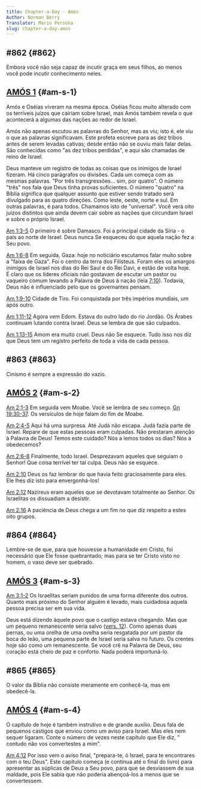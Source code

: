 ```yaml
---
title: Chapter-a-Day - Amós
Author: Norman Berry
Translator: Mario Persona
slug: chapter-a-day-amos
---
```


## #862 {#862}

Embora você não seja capaz de incutir graça em seus filhos, ao menos você pode incutir conhecimento neles.

## [AMÓS 1](http://mysword.info/b?r=Amo_1) {#am-s-1}

Amós e Oséias viveram na mesma época. Oséias ficou muito alterado com os terríveis juízos que cairiam sobre Israel, mas Amós também revela o que acontecerá a algumas das nações ao redor de Israel.

Amós não apenas escutou as palavras do Senhor, mas as viu; isto é, ele viu o que as palavras significavam. Este profeta escreve para as dez tribos antes de serem levadas cativas; desde então não se ouviu mais falar delas. São conhecidas como &quot;as dez tribos perdidas&quot;, e aqui são chamadas de reino de Israel.

Deus manteve um registro de todas as coisas que os inimigos de Israel fizeram. Há cinco parágrafos ou divisões. Cada um começa com as mesmas palavras. &quot;Por três transgressões... sim, por quatro&quot;. O número &quot;três&quot; nos fala que Deus tinha provas suficientes. O número &quot;quatro&quot; na Bíblia significa que qualquer assunto que estiver sendo tratado será divulgado para as quatro direções. Como leste, oeste, norte e sul. Em outras palavras, é para todos. Chamamos isto de &quot;universal&quot;. Você verá oito juízos distintos que ainda devem cair sobre as nações que circundam Israel e sobre o próprio Israel.

[Am 1:3-5](http://mysword.info/b?r=Amo_1:3-5) O primeiro é sobre Damasco. Foi a principal cidade da Síria - o país ao norte de Israel. Deus nunca Se esqueceu do que aquela nação fez a Seu povo.

[Am 1:6-8](http://mysword.info/b?r=Amo_1:6-8) Em seguida, Gaza: hoje no noticiário escutamos falar muito sobre a &quot;faixa de Gaza&quot;. Foi o centro da terra dos Filisteus. Foram eles os amargos inimigos de Israel nos dias do Rei Saul e do Rei Davi, e estão de volta hoje. É claro que os líderes oficiais não gostavam de escutar um pastor ou vaqueiro comum levando a Palavra de Deus à nação (leia [7:10](http://mysword.info/b?r=Amo_7:10)). Todavia, Deus não é influenciado pelo que os governantes pensam.

[Am 1:9-10](http://mysword.info/b?r=Amo_1:9-10) Cidade de Tiro. Foi conquistada por três impérios mundiais, um após outro.

[Am 1:11-12](http://mysword.info/b?r=Amo_1:11-12) Agora vem Edom. Estava do outro lado do rio Jordão. Os Árabes continuam lutando contra Israel. Deus se lembra de que são culpados.

[Am 1:13-15](http://mysword.info/b?r=Amo_1:13-15) Amom era muito cruel. Deus não Se esquece. Tudo isso nos diz que Deus tem um registro perfeito de toda a vida de cada pessoa.

## #863 {#863}

Cinismo é sempre a expressão do vazio.

## [AMÓS 2](http://mysword.info/b?r=Amo_2) {#am-s-2}

[Am 2:1-3](http://mysword.info/b?r=Amo_2:1-3) Em seguida vem Moabe. Você se lembra de seu começo. [Gn 19:30-37](http://mysword.info/b?r=Gen_19:30-37). Os versículos de hoje falam do fim de Moabe.

[Am 2:4-5](http://mysword.info/b?r=Amo_2:4-5) Aqui há uma surpresa. Até Judá não escapa. Judá fazia parte de Israel. Repare de que estas pessoas eram culpadas. Não prestaram atenção à Palavra de Deus! Temos este cuidado? Nós a lemos todos os dias? Nós a obedecemos?

[Am 2:6-8](http://mysword.info/b?r=Amo_2:6-8) Finalmente, todo Israel. Desprezavam aqueles que seguiam o Senhor! Que coisa terrível ter tal culpa. Deus não se esquece.

[Am 2:10](http://mysword.info/b?r=Amo_2:10) Deus os faz lembrar do que havia feito graciosamente para eles. Ele lhes diz isto para envergonhá-los!

[Am 2:12](http://mysword.info/b?r=Amo_2:12) Nazireus eram aqueles que se devotavam totalmente ao Senhor. Os Israelitas os dissuadiam a desistir.

[Am 2:16](http://mysword.info/b?r=Amo_2:16) A paciência de Deus chega a um fim no que diz respeito a estes oito grupos.

## #864 {#864}

Lembre-se de que, para que houvesse a humanidade em Cristo, foi necessário que Ele fosse quebrantado; mas para se ter Cristo visto no homem, o vaso deve ser quebrado.

## [AMÓS 3](http://mysword.info/b?r=Amo_3) {#am-s-3}

[Am 3:1-2](http://mysword.info/b?r=Amo_3:1-2) Os Israelitas seriam punidos de uma forma diferente dos outros. Quanto mais próximo do Senhor alguém é levado, mais cuidadosa aquela pessoa precisa ser em sua vida.

Deus está dizendo àquele povo que o castigo estava chegando. Mas que um pequeno remanescente seria salvo ([vers. 12](http://mysword.info/b?r=Amo_3:12)). Como apenas duas pernas, ou uma orelha de uma ovelha seria resgatada por um pastor da boca do leão, uma pequena parte de Israel seria salva no futuro. Os crentes hoje são como um remanescente. Se você crê na Palavra de Deus, seu coração está cheio de paz e conforto. Nada poderá importuná-lo.

## #865 {#865}

O valor da Bíblia não consiste meramente em conhecê-la, mas em obedecê-la.

## [AMÓS 4](http://mysword.info/b?r=Amo_4) {#am-s-4}

O capítulo de hoje é também instrutivo e de grande auxílio. Deus fala de pequenos castigos que enviou como um aviso para Israel. Mas eles nem sequer ligaram. Conte o número de vezes neste capítulo que Ele diz, &quot; contudo não vos convertestes a mim&quot;.

[Am 4:12](http://mysword.info/b?r=Amo_4:12) Por isso vem o aviso final, &quot;prepara-te, ó Israel, para te encontrares com o teu Deus&quot;. Este capítulo começa (e continua até o final do livro) para apresentar as súplicas de Deus a Seu povo, para que se desviassem de sua maldade, pois Ele sabia que não poderia abençoá-los a menos que se convertessem.